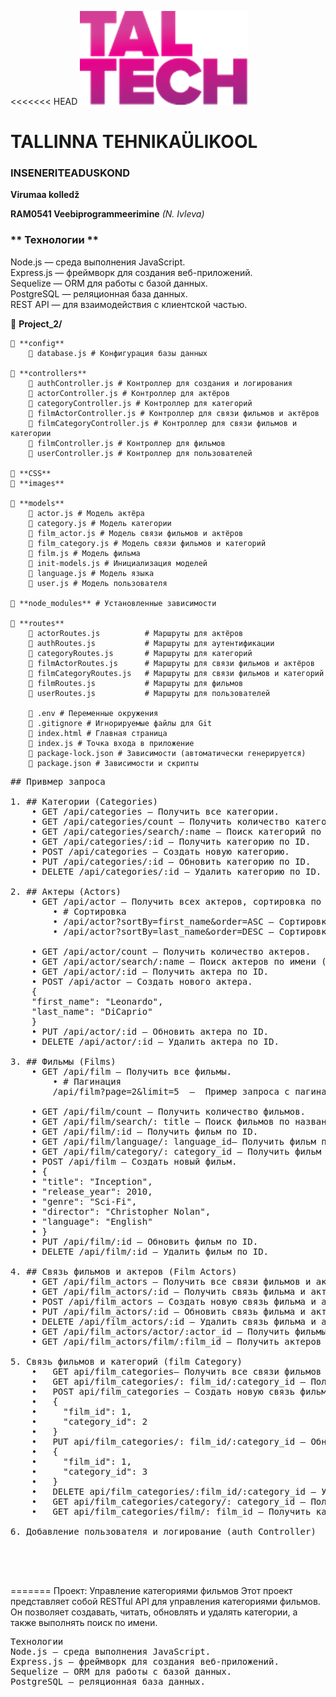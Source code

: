 <<<<<<< HEAD
![TalTech Logo](images/tal-tech.png)

# TALLINNA TEHNIKAÜLIKOOL

### INSENERITEADUSKOND

**Virumaa kolledž**

**RAM0541 Veebiprogrammeerimine** _(N. Ivleva)_

### ** Технологии **

Node.js — среда выполнения JavaScript.<br>
Express.js — фреймворк для создания веб-приложений.<br>
Sequelize — ORM для работы с базой данных.<br>
PostgreSQL — реляционная база данных.<br>
REST API — для взаимодействия с клиентской частью.<br>

📂 **Project_2/**

    📂 **config**
        📄 database.js # Конфигурация базы данных

    📂 **controllers**
        📄 authController.js # Контроллер для создания и логирования
        📄 actorController.js # Контроллер для актёров
        📄 categoryController.js # Контроллер для категорий
        📄 filmActorController.js # Контроллер для связи фильмов и актёров
        📄 filmCategoryController.js # Контроллер для связи фильмов и категории
        📄 filmController.js # Контроллер для фильмов
        📄 userController.js # Контроллер для пользователей

    📂 **CSS**
    📂 **images**

    📂 **models**
        📄 actor.js # Модель актёра
        📄 category.js # Модель категории
        📄 film_actor.js # Модель связи фильмов и актёров
        📄 film_category.js # Модель связи фильмов и категорий
        📄 film.js # Модель фильма
        📄 init-models.js # Инициализация моделей
        📄 language.js # Модель языка
        📄 user.js # Модель пользователя

    📂 **node_modules** # Установленные зависимости

    📂 **routes**
        📄 actorRoutes.js          # Маршруты для актёров
        📄 authRoutes.js           # Маршруты для аутентификации
        📄 categoryRoutes.js       # Маршруты для категорий
        📄 filmActorRoutes.js      # Маршруты для связи фильмов и актёров
        📄 filmCategoryRoutes.js   # Маршруты для связи фильмов и категорий
        📄 filmRoutes.js           # Маршруты для фильмов
        📄 userRoutes.js           # Маршруты для пользователей

        📄 .env # Переменные окружения
        📄 .gitignore # Игнорируемые файлы для Git
        📄 index.html # Главная страница
        📄 index.js # Точка входа в приложение
        📄 package-lock.json # Зависимости (автоматически генерируется)
        📄 package.json # Зависимости и скрипты

<pre>## Привмер запроса

1. ## Категории (Categories)
    • GET /api/categories — Получить все категории.
    • GET /api/categories/count — Получить количество категорий.
    • GET /api/categories/search/:name — Поиск категорий по названию (без учета регистра).
    • GET /api/categories/:id — Получить категорию по ID.
    • POST /api/categories — Создать новую категорию.
    • PUT /api/categories/:id — Обновить категорию по ID.
    • DELETE /api/categories/:id — Удалить категорию по ID.

2. ## Актеры (Actors)
    • GET /api/actor — Получить всех актеров, сортировка по actor_id (по умолчанию): 
        • # Сортировка
        • /api/actor?sortBy=first_name&order=ASC — Сортировка по first_name в порядке возрастания:
        • /api/actor?sortBy=last_name&order=DESC — Сортировка по last_name в порядке убывания:

    • GET /api/actor/count — Получить количество актеров.
    • GET /api/actor/search/:name — Поиск актеров по имени (без учета регистра).
    • GET /api/actor/:id — Получить актера по ID.
    • POST /api/actor — Создать нового актера.
    {
    "first_name": "Leonardo",
    "last_name": "DiCaprio"
    }
    • PUT /api/actor/:id — Обновить актера по ID.
    • DELETE /api/actor/:id — Удалить актера по ID.

3. ## Фильмы (Films)
    • GET /api/film — Получить все фильмы. 
        • # Пагинация
        /api/film?page=2&limit=5  —  Пример запроса с пагинацией 

    • GET /api/film/count — Получить количество фильмов.
    • GET /api/film/search/: title — Поиск фильмов по названию (без учета регистра).
    • GET /api/film/:id — Получить фильм по ID.
    • GET /api/film/language/: language_id— Получить фильм по языку.
    • GET /api/film/category/: category_id — Получить фильм категории.
    • POST /api/film — Создать новый фильм.
    • {
    • "title": "Inception",
    • "release_year": 2010,
    • "genre": "Sci-Fi",
    • "director": "Christopher Nolan",
    • "language": "English"
    • }
    • PUT /api/film/:id — Обновить фильм по ID.
    • DELETE /api/film/:id — Удалить фильм по ID.

4. ## Связь фильмов и актеров (Film Actors)
    • GET /api/film_actors — Получить все связи фильмов и актеров.
    • GET /api/film_actors/:id — Получить связь фильма и актера по ID.
    • POST /api/film_actors — Создать новую связь фильма и актера.
    • PUT /api/film_actors/:id — Обновить связь фильма и актера по ID.
    • DELETE /api/film_actors/:id — Удалить связь фильма и актера по ID.
    • GET /api/film_actors/actor/:actor_id — Получить фильмы по ID актера.
    • GET /api/film_actors/film/:film_id — Получить актеров по ID фильма.

5. Связь фильмов и категорий (film Category)
    •	GET api/film_categories— Получить все связи фильмов и категорий.
    •	GET api/film_categories/: film_id/:category_id — Получить связь фильма и категории по ID
    •	POST api/film_categories — Создать новую связь фильма и категории
    •	{
    •	  "film_id": 1,
    •	  "category_id": 2
    •	}
    •	PUT api/film_categories/: film_id/:category_id — Обновить связь фильма и категории по ID
    •	{
    •	  "film_id": 1,
    •	  "category_id": 3
    •	}
    •	DELETE api/film_categories/:film_id/:category_id — Удалить связь фильма и категории по ID
    •	GET api/film_categories/category/: category_id — Получить фильмы по ID категории
    •	GET api/film_categories/film/: film_id — Получить категории по ID фильма

6. Добавление пользователя и логирование (auth Controller)




</pre>

=======
Проект: Управление категориями фильмов
Этот проект представляет собой RESTful API для управления категориями фильмов. Он позволяет создавать, читать, обновлять и удалять категории, а также выполнять поиск по имени.

<pre>
Технологии
Node.js — среда выполнения JavaScript.
Express.js — фреймворк для создания веб-приложений.
Sequelize — ORM для работы с базой данных.
PostgreSQL — реляционная база данных.
</pre>

